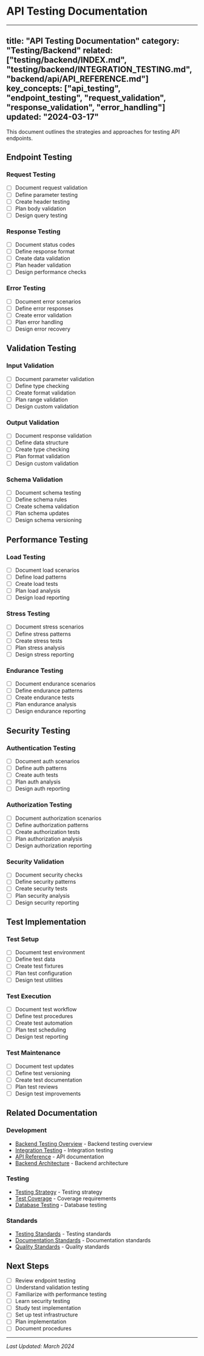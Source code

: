 # API Testing Documentation

---
title: "API Testing Documentation"
category: "Testing/Backend"
related: ["testing/backend/INDEX.md", "testing/backend/INTEGRATION_TESTING.md", "backend/api/API_REFERENCE.md"]
key_concepts: ["api_testing", "endpoint_testing", "request_validation", "response_validation", "error_handling"]
updated: "2024-03-17"
---

This document outlines the strategies and approaches for testing API endpoints.

## Endpoint Testing

### Request Testing
- [ ] Document request validation
- [ ] Define parameter testing
- [ ] Create header testing
- [ ] Plan body validation
- [ ] Design query testing

### Response Testing
- [ ] Document status codes
- [ ] Define response format
- [ ] Create data validation
- [ ] Plan header validation
- [ ] Design performance checks

### Error Testing
- [ ] Document error scenarios
- [ ] Define error responses
- [ ] Create error validation
- [ ] Plan error handling
- [ ] Design error recovery

## Validation Testing

### Input Validation
- [ ] Document parameter validation
- [ ] Define type checking
- [ ] Create format validation
- [ ] Plan range validation
- [ ] Design custom validation

### Output Validation
- [ ] Document response validation
- [ ] Define data structure
- [ ] Create type checking
- [ ] Plan format validation
- [ ] Design custom validation

### Schema Validation
- [ ] Document schema testing
- [ ] Define schema rules
- [ ] Create schema validation
- [ ] Plan schema updates
- [ ] Design schema versioning

## Performance Testing

### Load Testing
- [ ] Document load scenarios
- [ ] Define load patterns
- [ ] Create load tests
- [ ] Plan load analysis
- [ ] Design load reporting

### Stress Testing
- [ ] Document stress scenarios
- [ ] Define stress patterns
- [ ] Create stress tests
- [ ] Plan stress analysis
- [ ] Design stress reporting

### Endurance Testing
- [ ] Document endurance scenarios
- [ ] Define endurance patterns
- [ ] Create endurance tests
- [ ] Plan endurance analysis
- [ ] Design endurance reporting

## Security Testing

### Authentication Testing
- [ ] Document auth scenarios
- [ ] Define auth patterns
- [ ] Create auth tests
- [ ] Plan auth analysis
- [ ] Design auth reporting

### Authorization Testing
- [ ] Document authorization scenarios
- [ ] Define authorization patterns
- [ ] Create authorization tests
- [ ] Plan authorization analysis
- [ ] Design authorization reporting

### Security Validation
- [ ] Document security checks
- [ ] Define security patterns
- [ ] Create security tests
- [ ] Plan security analysis
- [ ] Design security reporting

## Test Implementation

### Test Setup
- [ ] Document test environment
- [ ] Define test data
- [ ] Create test fixtures
- [ ] Plan test configuration
- [ ] Design test utilities

### Test Execution
- [ ] Document test workflow
- [ ] Define test procedures
- [ ] Create test automation
- [ ] Plan test scheduling
- [ ] Design test reporting

### Test Maintenance
- [ ] Document test updates
- [ ] Define test versioning
- [ ] Create test documentation
- [ ] Plan test reviews
- [ ] Design test improvements

## Related Documentation

### Development
- [Backend Testing Overview](INDEX.md) - Backend testing overview
- [Integration Testing](INTEGRATION_TESTING.md) - Integration testing
- [API Reference](../../../backend/api/API_REFERENCE.md) - API documentation
- [Backend Architecture](../../../backend/ARCHITECTURE.md) - Backend architecture

### Testing
- [Testing Strategy](../../STRATEGY.md) - Testing strategy
- [Test Coverage](../../COVERAGE.md) - Coverage requirements
- [Database Testing](DATABASE_TESTING.md) - Database testing

### Standards
- [Testing Standards](../../../standards/TESTING_STANDARDS.md) - Testing standards
- [Documentation Standards](../../../standards/DOCUMENTATION.md) - Documentation standards
- [Quality Standards](../../../standards/QUALITY_STANDARDS.md) - Quality standards

## Next Steps

- [ ] Review endpoint testing
- [ ] Understand validation testing
- [ ] Familiarize with performance testing
- [ ] Learn security testing
- [ ] Study test implementation
- [ ] Set up test infrastructure
- [ ] Plan implementation
- [ ] Document procedures

---

*Last Updated: March 2024* 